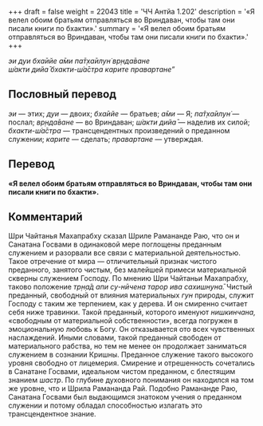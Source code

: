 +++
draft = false
weight = 22043
title = 'ЧЧ Антйа 1.202'
description = '«Я велел обоим братьям отправляться во Вриндаван, чтобы там они писали книги по бхакти».'
summary = '«Я велел обоим братьям отправляться во Вриндаван, чтобы там они писали книги по бхакти».'
+++

_эи дуи бха̄ийе а̄ми па̄т̣ха̄илун̇ вр̣нда̄ване  
ш́акти дийа̄ бхакти-ш́а̄стра карите правартане”_

## Пословный перевод

_эи_ — этих; _дуи_ — двоих; _бха̄ийе_ — братьев; _а̄ми_ — Я; _па̄т̣ха̄илун̇_ — послал; _вр̣нда̄ване_ — во Вриндаван; _ш́акти_ _дийа̄_ — наделив их силой; _бхакти_\-_ш́а̄стра_ — трансцендентных произведений о преданном служении; _карите_ — сделать; _правартане_ — утверждая.

## Перевод

**«Я велел обоим братьям отправляться во Вриндаван, чтобы там они писали книги по бхакти».**

## Комментарий

Шри Чайтанья Махапрабху сказал Шриле Рамананде Раю, что он и Санатана Госвами в одинаковой мере поглощены преданным служением и разорвали все связи с материальной деятельностью. Такое отречение от мира — отличительный признак чистого преданного, занятого чистым, без малейшей примеси материальной скверны служением Господу. По мнению Шри Чайтаньи Махапрабху, таково положение _тр̣н̣а̄д апи су-нӣчена тарор ива сахишн̣уна̄._ Чистый преданный, свободный от влияния материальных _гун_ природы, служит Господу с таким же терпением, как у дерева. И он смиренно считает себя ниже травинки. Такой преданный, которого именуют _нишкинчана,_ «свободным от материальной собственности», всегда погружен в эмоциональную любовь к Богу. Он отказывается ото всех чувственных наслаждений. Иными словами, такой преданный свободен от материального рабства, но тем не менее он продолжает заниматься служением в сознании Кришны. Преданное служение такого высокого уровня свободно от лицемерия. Смирение и отрешенность сочетались в Санатане Госвами, идеальном чистом преданном, с блестящим знанием _шастр_. По глубине духовного понимания он находился на том же уровне, что и Шрила Рамананда Рай. Подобно Рамананде Раю, Санатана Госвами был выдающимся знатоком учения о преданном служении и потому обладал способностью излагать это трансцендентное знание.
